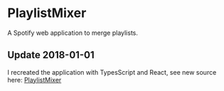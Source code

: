 # PlaylistMixer
A Spotify web application to merge playlists.

## Update 2018-01-01
I recreated the application with TypesScript and React, see new source here: [PlaylistMixer](https://github.com/marinp1/patrikmarin.fi/tree/master/src/client/src/apps/PlaylistMixer)
